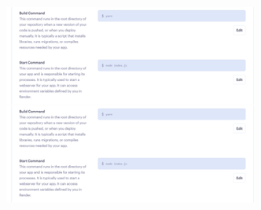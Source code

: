 

<img src="assets/img%2FPasted%20image%2020221118092413.png"/>


<img src="assets/img%2FPasted%20image%2020221118092413.png"/>